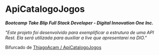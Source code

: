 # ApiCatalogoJogos

***Bootcamp Take Blip Full Stack Developer - Digital Innovation One Inc.***

*"Este projeto foi desenvolvido para exemplificar a estrutura de uma API Rest. Ela será utilizada para auxiliar a live que apresentarei na DIO."*

Bifurcado de [ThiagoAcam /
ApiCatalogoJogos](https://github.com/ThiagoAcam/ApiCatalogoJogos)
